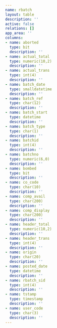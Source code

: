 ```yaml
---
name: rbatch
layout: table
description: ''
active: false
relations: []
app_area: ''
columns:
- name: aborted
  type: bit
  description: ''
- name: actual_total
  type: numeric(10,2)
  description: ''
- name: actual_trans
  type: int(4)
  description: ''
- name: batch_date
  type: smalldatetime
  description: ''
- name: batch_ref
  type: char(12)
  description: ''
- name: batch_start
  type: datetime
  description: ''
- name: batch_type
  type: char(1)
  description: ''
- name: batchid
  type: int(4)
  description: ''
- name: batchno
  type: numeric(6,0)
  description: ''
- name: bombed
  type: bit
  description: ''
- name: co_code
  type: char(10)
  description: ''
- name: comp_avail
  type: char(200)
  description: ''
- name: comp_display
  type: char(200)
  description: ''
- name: header_total
  type: numeric(10,2)
  description: ''
- name: header_trans
  type: int(4)
  description: ''
- name: origin
  type: char(20)
  description: ''
- name: posted_date
  type: datetime
  description: ''
- name: rbatch_sid
  type: int(4)
  description: ''
- name: tstamp
  type: timestamp
  description: ''
- name: user_code
  type: char(3)
  description: ''
---
```


